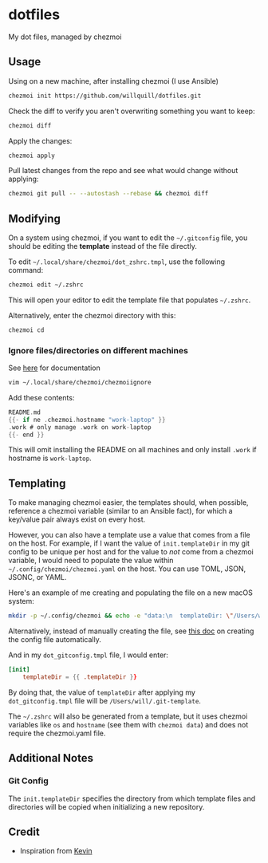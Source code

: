 # dotfiles

My dot files, managed by chezmoi

## Usage

Using on a new machine, after installing chezmoi (I use Ansible)

```sh
chezmoi init https://github.com/willquill/dotfiles.git
```

Check the diff to verify you aren't overwriting something you want to keep:

```sh
chezmoi diff
```

Apply the changes:

```sh
chezmoi apply
```

Pull latest changes from the repo and see what would change without applying:

```sh
chezmoi git pull -- --autostash --rebase && chezmoi diff
```

## Modifying

On a system using chezmoi, if you want to edit the `~/.gitconfig` file, you should be editing the **template** instead of the file directly.

To edit `~/.local/share/chezmoi/dot_zshrc.tmpl`, use the following command:

```sh
chezmoi edit ~/.zshrc
```

This will open your editor to edit the template file that populates `~/.zshrc`.

Alternatively, enter the chezmoi directory with this:

```sh
chezmoi cd
```

### Ignore files/directories on different machines

See [here](https://www.chezmoi.io/user-guide/manage-machine-to-machine-differences/#ignore-files-or-a-directory-on-different-machines) for documentation

```sh
vim ~/.local/share/chezmoi/chezmoiignore
```

Add these contents:

```go
README.md
{{- if ne .chezmoi.hostname "work-laptop" }}
.work # only manage .work on work-laptop
{{- end }}
```

This will omit installing the README on all machines and only install `.work` if hostname is `work-laptop`.

## Templating

To make managing chezmoi easier, the templates should, when possible, reference a chezmoi variable (similar to an Ansible fact), for which a key/value pair always exist on every host.

However, you can also have a template use a value that comes from a file on the host. For example, if I want the value of `init.templateDir` in my git config to be unique per host and for the value to *not* come from a chezmoi variable, I would need to populate the value within `~/.config/chezmoi/chezmoi.yaml` on the host. You can use TOML, JSON, JSONC, or YAML.

Here's an example of me creating and populating the file on a new macOS system:

```sh
mkdir -p ~/.config/chezmoi && echo -e "data:\n  templateDir: \"/Users/will/.git-template\"" > ~/.config/chezmoi/chezmoi.yaml
```

Alternatively, instead of manually creating the file, see [this doc](https://www.chezmoi.io/user-guide/setup/#re-create-your-config-file) on creating the config file automatically.

And in my `dot_gitconfig.tmpl` file, I would enter:

```toml
[init]
    templateDir = {{ .templateDir }} 
```

By doing that, the value of `templateDir` after applying my `dot_gitconfig.tmpl` file will be `/Users/will/.git-template`.

The `~/.zshrc` will also be generated from a template, but it uses chezmoi variables like `os` and `hostname` (see them with `chezmoi data`) and does not require the chezmoi.yaml file.

## Additional Notes

### Git Config

The `init.templateDir` specifies the directory from which template files and directories will be copied when initializing a new repository.

## Credit

- Inspiration from [Kevin](https://github.com/thatarchguy/dotfiles)

